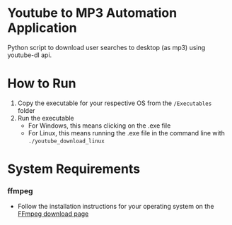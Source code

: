 # Youtube to MP3 Automation Application
Python script to download user searches to desktop (as mp3) using youtube-dl api.

# How to Run
1. Copy the executable for your respective OS from the `/Executables` folder
2. Run the executable
    * For Windows, this means clicking on the .exe file
    * For Linux, this means running the .exe file in the command line with `./youtube_download_linux`

# System Requirements
### ffmpeg
* Follow the installation instructions for your operating system on the [FFmpeg download page](https://ffmpeg.org/download.html)
